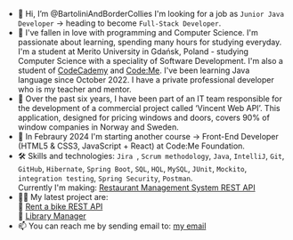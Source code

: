 - 👋 Hi, I’m @BartoliniAndBorderCollies I'm looking for a job as `Junior Java Developer` -> heading to become `Full-Stack Developer`.
- 👀 I've fallen in love with programming and Computer Science. I'm passionate about learning, spending many hours for studying everyday. <br>
  I'm a student at Merito University in Gdańsk, Poland - studying Computer Science with a speciality of Software Development. I'm also a student of [CodeCademy](https://www.codecademy.com/learn) and [Code:Me](https://codeme.pl/).
  I've been learning Java language since October 2022. I have a private professional developer who is my teacher and mentor. 
- 🔭 Over the past six years, I have been part of an IT team responsible for the development of a commercial project called ‘Vincent Web API’. This application, designed for pricing windows and doors, covers 90% of window companies in Norway and Sweden.
- 🌱 In Febraury 2024 I'm starting another course -> Front-End Developer (HTML5 & CSS3, JavaScript + React) at Code:Me Foundation. 
- 🛠 Skills and technologies: `Jira `, `Scrum methodology`, `Java`, `IntelliJ`, `Git`, `GitHub`, `Hibernate`, `Spring Boot`, `SQL`, `HQL`, `MySQL`, `JUnit`, `Mockito`, `integration testing`, `Spring Security`, `Postman`. <br>
  Currently I'm making: [Restaurant Management System REST API](https://github.com/BartoliniAndBorderCollies/Restaurant_Management_System_REST_API)
  <br>
- 👩‍💻 My latest project are: <br>
🔭 [Rent a bike REST API](https://github.com/BartoliniAndBorderCollies/Bike.v2_REST_API)
<br> 🔭 [Library Manager](https://github.com/BartoliniAndBorderCollies/Library_Manager_Official)
- 📫 You can reach me by sending email to: <a href="mailto:bartek.klodnicki@gmail.com">my email</a>

<!---
BartoliniAndBorderCollies/BartoliniAndBorderCollies is a ✨ special ✨ repository because its `README.md` (this file) appears on your GitHub profile.
You can click the Preview link to take a look at your changes.
--->
